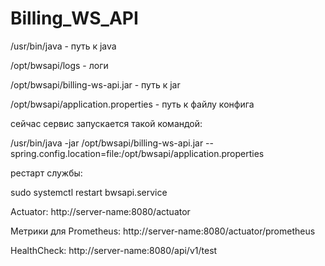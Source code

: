 # Billing_WS_API

/usr/bin/java - путь к java

/opt/bwsapi/logs - логи

/opt/bwsapi/billing-ws-api.jar - путь к jar

/opt/bwsapi/application.properties - путь к файлу конфига

сейчас сервис запускается такой командой:

/usr/bin/java -jar /opt/bwsapi/billing-ws-api.jar --spring.config.location=file:/opt/bwsapi/application.properties

рестарт службы:

sudo systemctl restart bwsapi.service

Actuator: http://server-name:8080/actuator

Метрики для Prometheus: http://server-name:8080/actuator/prometheus

HealthCheck: http://server-name:8080/api/v1/test